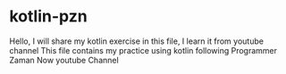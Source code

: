 # kotlin-pzn

Hello, I will share my kotlin exercise in this file, I learn it from youtube channel
This file contains my practice using kotlin following Programmer Zaman Now youtube Channel
